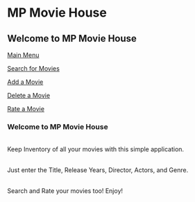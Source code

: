 # MP Movie House
<h2>Welcome to MP Movie House</h2>

<div class="sidenav">
 
<a href='$link_address1'>Main Menu</a>

<a href='$link_address2'>Search for Movies</a>

<a href='$link_address3'>Add a Movie</a>

<a href='$link_address4'>Delete a Movie</a>

<a href='$link_address5'>Rate a Movie</a>

</div>



<h3>Welcome to MP Movie House</h3>

<br/>Keep Inventory of all your movies with this simple application.

<br/>Just enter the Title, Release Years, Director, Actors, and Genre.

<br/>Search and Rate your movies too!
Enjoy!
<br/>
